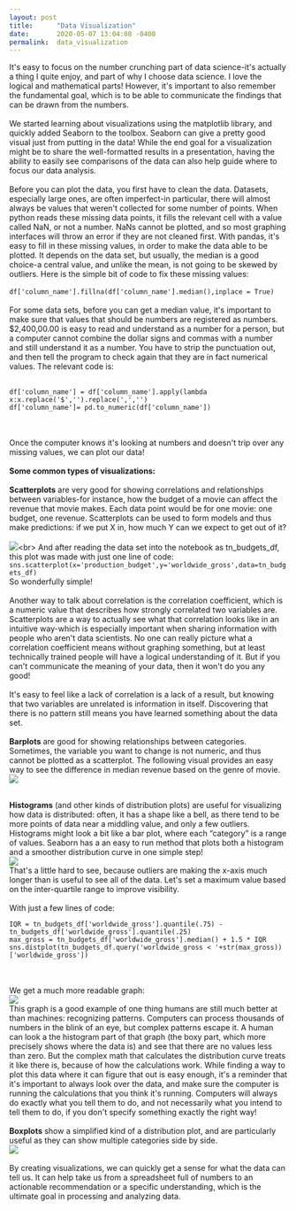 ```yaml
---
layout: post
title:      "Data Visualization"
date:       2020-05-07 13:04:08 -0400
permalink:  data_visualization
---
```



It's easy to focus on the number crunching part of data science-it's actually a thing I quite enjoy, and part of why I choose data science. I love the logical and mathematical parts! However, it's important to also remember the fundamental goal, which is to be able to communicate the findings that can be drawn from the numbers.
<br><br>
We started learning about visualizations using the matplotlib library, and quickly added Seaborn to the toolbox. Seaborn can give a pretty good visual just from putting in the data! While the end goal for a visualization might be to share the well-formatted results in a presentation, having the ability to easily see comparisons of the data can also help guide where to focus our data analysis.
<br><br>
Before you can plot the data, you first have to clean the data. Datasets, especially large ones, are often imperfect-in particular, there will almost always be values that weren't collected for some number of points. When python reads these missing data points, it fills the relevant cell with a value called NaN, or not a number. NaNs cannot be plotted, and so most graphing interfaces will throw an error if they are not cleaned first. With pandas, it's easy to fill in these missing values, in order to make the data able to be plotted. It depends on the data set, but usually, the median is a good choice-a central value, and unlike the mean, is not going to be skewed by outliers. Here is the simple bit of code to fix these missing values:
<br><br>
`df['column_name'].fillna(df['column_name'].median(),inplace = True)`
<br><br>
For some data sets, before you can get a median value, it's important to make sure that values that should be numbers are registered as numbers. $2,400,00.00 is easy to read and understand as a number for a person, but a computer cannot combine the dollar signs and commas with a number and still understand it as a number. You have to strip the punctuation out, and then tell the program to check again that they are in fact numerical values. The relevant code is:
<br><br>
```
df['column_name'] = df['column_name'].apply(lambda x:x.replace('$','').replace(',','')
df['column_name']= pd.to_numeric(df['column_name'])
```
<br><br>
Once the computer knows it's looking at numbers and doesn't trip over any missing values, we can plot our data!
<br><br>
**Some common types of visualizations:**<br><br>
**Scatterplots** are very good for showing correlations and relationships between variables-for instance, how the budget of a movie can affect the revenue that movie makes. Each data point would be for one movie: one budget, one revenue. Scatterplots can be used to form models and thus make predictions: if we put X in, how much Y can we expect to get out of it?
<br><br>
![](https://fft4ew.ch.files.1drv.com/y4mTP8ZoR_4v9zQXtVMmadhPH5KAy03twKzPeSsPbBfViaU2wEhk9R3wLVPOn149Ar6V4AxxCRaTUQYL0VFRCfpz29YXUxBw2VIVBnITgAaKwloIlBSJrJTBr0vjSXUrI1Ia_f5DRVK7Ry9DzhQZInigYBAvRfiJyvV8CxDcpz5jYWXbnPOcNkCDOhGU9baAFoNQys9znNhHOXbFiQRLDLGbA?)<br>
And after reading the data set into the notebook as tn_budgets_df, this plot was made with just one line of code:
`sns.scatterplot(x='production_budget',y='worldwide_gross',data=tn_budgets_df)`<br>
So wonderfully simple!
<br><br>
Another way to talk about correlation is the correlation coefficient, which is a numeric value that describes how strongly correlated two variables are. Scatterplots are a way to actually see what that correlation looks like in an intuitive way-which is especially important when sharing information with people who aren't data scientists. No one can really picture what a correlation coefficient means without graphing something, but at least technically trained people will have a logical understanding of it. But if you can't communicate the meaning of your data, then it won't do you any good!
<br><br>
It's easy to feel like a lack of correlation is a lack of a result, but knowing that two variables are unrelated is information in itself. Discovering that there is no pattern still means you have learned something about the data set.
<br><br>
**Barplots** are good for showing relationships between categories. Sometimes, the variable you want to change is not numeric, and thus cannot be plotted as a scatterplot. The following visual provides an easy way to see the difference in median revenue based on the genre of movie.<br>
![](https://ffsmqq.ch.files.1drv.com/y4mmCdfeFMYC87KJ7F4XBNSPoVraptbQPQgH0HW6Y8L32YzsBViTOxK2RvW_z9E1Nft1drhlek0ArTPXaNqg6dTvw8QoF_gBQpR9DRrFL9fhSkAaShkyIv_O_MfjnvpKbptrVl2UBqJd_F5989deIJytqGk0hVdIU_goImlqcpJhjtuDrlZmqO2DlmYSdiUiR5fsgfm5n2DWk1OoFTOIktsdw?width=388&height=263&cropmode=none)
<br><br>

**Histograms** (and other kinds of distribution plots) are useful for visualizing how data is distributed: often, it has a shape like a bell, as there tend to be more points of data near a middling value, and only a few outliers. Histograms might look a bit like a bar plot, where each “category” is a range of values. Seaborn has a an easy to run method that plots both a histogram and a smoother distribution curve in one simple step!<br>
![](https://fftckg.ch.files.1drv.com/y4mr2E05_H_8WDXR9NBnq_dsPUkPZ2VovWOwZQXN5EJzoKXovk2O5lzk7FcGe4wVcCx-S6MeLuAW7JJckp5yHUFxynoo0bjaGOZi5LnBsvbcy8FQ9wi97RwZNNO1MyUhWZfy19PWRQlVWcLbWeRJQ3fJe4GGwHK42qF5rWO5oehSZN4WAMSeZhZzLksEX5GdW6BIa998qwrj31ta1MCeVh1qw?width=372&height=274&cropmode=none)<br>
That's a little hard to see, because outliers are making the x-axis much longer than is useful to see all of the data. Let's set a maximum value based on the inter-quartile range to improve visibility.
<br><br>
With just a few lines of code:
```
IQR = tn_budgets_df['worldwide_gross'].quantile(.75) - tn_budgets_df['worldwide_gross'].quantile(.25)
max_gross = tn_budgets_df['worldwide_gross'].median() + 1.5 * IQR
sns.distplot(tn_budgets_df.query('worldwide_gross < '+str(max_gross))['worldwide_gross'])
```
<br><br>
We get a much more readable graph:<br>
![](https://ffvdng.ch.files.1drv.com/y4m5Cl4fVfUUHQsfrPux_CYwN-XCdTPx3pfuuf1w0mgQcy37_jNUwJrpI232dLz0EwsdbLoiMRjhlDHaKnSieF7UjcS8011coaVj4Ly0Lb5s_kQarz18vbZqg4AolsToJt76L9suH_-qmv5my2j2PP8JEKS2kpop1ar7RGAgq-QD8JJOFrIYLyy6yJ6IrU-izAyDa_lzLhN9pkFLA3WW1Z_5w?width=368&height=274&cropmode=none)<br>
This graph is a good example of one thing humans are still much better at than machines: recognizing patterns. Computers can process thousands of numbers in the blink of an eye, but complex patterns escape it. A human can look a the histogram part of that graph (the boxy part, which more precisely shows where the data is) and see that there are no values less than zero. But the complex math that calculates the distribution curve treats it like there is, because of how the calculations work. While finding a way to plot this data where it can figure that out is easy enough, it's a reminder that it's important to always look over the data, and make sure the computer is running the calculations that you think it's running. Computers will always do exactly what you tell them to do, and not necessarily what you intend to tell them to do, if you don't specify something exactly the right way!
<br><br>
**Boxplots** show a simplified kind of a distribution plot, and are particularly useful as they can show multiple categories side by side.<br>
![](https://ffuntq.ch.files.1drv.com/y4m12QJ1t4kx5qxZptn4axoc-yPqVxG_B0f4u6e30Z0pl5qFtGHgxQc6nkHu0bB4wukk1FyccgtI5nQzM0IAWwXFaK4p6DgC9wRF8m3aDOf6vCsv9bobHi36CYmgy4MaBao3tCfOd6eCIJic6Pc7z7OHCwO8OpAaUaRRPG4VtFUjMaxvCYC9nWEjplo3EzeJ3tUhJosivBdg1C7LmC3e76HWw?width=389&height=393&cropmode=none)
<br><br>
By creating visualizations, we can quickly get a sense for what the data can tell us. It can help take us from a spreadsheet full of numbers to an actionable recommendation or a specific understanding, which is the ultimate goal in processing and analyzing data.
